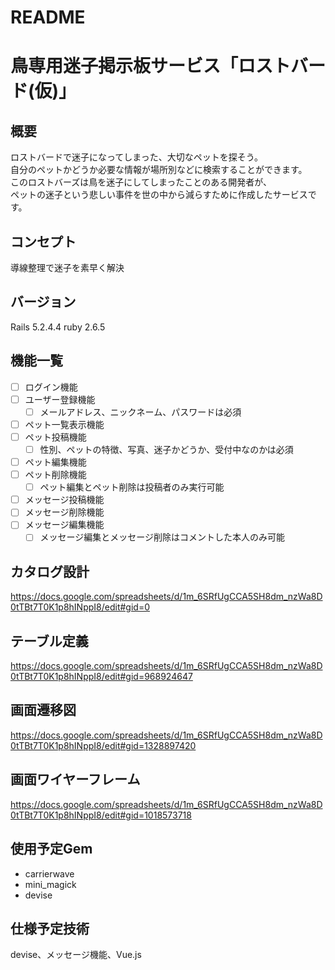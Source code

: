# README

# 鳥専用迷子掲示板サービス「ロストバード(仮)」
## 概要
ロストバードで迷子になってしまった、大切なペットを探そう。										
自分のペットかどうか必要な情報が場所別などに検索することができます。										
このロストバーズは鳥を迷子にしてしまったことのある開発者が、										
ペットの迷子という悲しい事件を世の中から減らすために作成したサービスです。										

## コンセプト
導線整理で迷子を素早く解決

## バージョン
Rails 5.2.4.4
ruby 2.6.5

## 機能一覧
- [ ] ログイン機能
- [ ] ユーザー登録機能
  - [ ] メールアドレス、ニックネーム、パスワードは必須
- [ ] ペット一覧表示機能
- [ ] ペット投稿機能
  - [ ] 性別、ペットの特徴、写真、迷子かどうか、受付中なのかは必須
- [ ] ペット編集機能
- [ ] ペット削除機能
  - [ ] ペット編集とペット削除は投稿者のみ実行可能
- [ ] メッセージ投稿機能
- [ ] メッセージ削除機能
- [ ] メッセージ編集機能
  - [ ] メッセージ編集とメッセージ削除はコメントした本人のみ可能

## カタログ設計
https://docs.google.com/spreadsheets/d/1m_6SRfUgCCA5SH8dm_nzWa8D0tTBt7T0K1p8hINppI8/edit#gid=0

## テーブル定義
https://docs.google.com/spreadsheets/d/1m_6SRfUgCCA5SH8dm_nzWa8D0tTBt7T0K1p8hINppI8/edit#gid=968924647

## 画面遷移図
https://docs.google.com/spreadsheets/d/1m_6SRfUgCCA5SH8dm_nzWa8D0tTBt7T0K1p8hINppI8/edit#gid=1328897420

## 画面ワイヤーフレーム
https://docs.google.com/spreadsheets/d/1m_6SRfUgCCA5SH8dm_nzWa8D0tTBt7T0K1p8hINppI8/edit#gid=1018573718

## 使用予定Gem
* carrierwave
* mini_magick
* devise

## 仕様予定技術
devise、メッセージ機能、Vue.js
